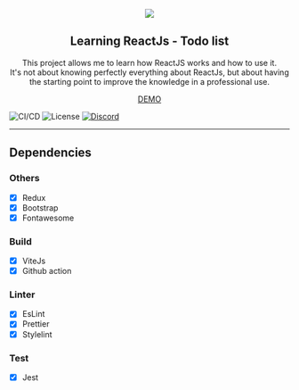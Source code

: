 <p align="center">
  <img src="doc/20220617_092720.gif" />
</p>
<h2 align="center">Learning ReactJs - Todo list</h2>
<p align="center">This project allows me to learn how ReactJS works and how to use it.<br>
It's not about knowing perfectly everything about ReactJs, but about having the starting point to improve the knowledge in a professional use.
</p>
<p align="center">
    <a href="https://jagfx.github.io/react-todo-list/" title="Demo">DEMO</a>
</p>

![CI/CD](https://github.com/JAGFx/react-todo-list/workflows/CI/badge.svg)
![License](https://img.shields.io/github/license/JAGFx/react-todo-list)
[![Discord](https://img.shields.io/discord/764915323693826059.svg?label=&logo=discord&logoColor=ffffff&color=7389D8&labelColor=6A7EC2)](https://discord.gg/8abqrEeFxF)

<hr/>

## Dependencies

### Others

- [x] Redux
- [x] Bootstrap
- [x] Fontawesome

### Build

- [x] ViteJs
- [x] Github action

### Linter

- [x] EsLint
- [x] Prettier
- [x] Stylelint

### Test

- [x] Jest